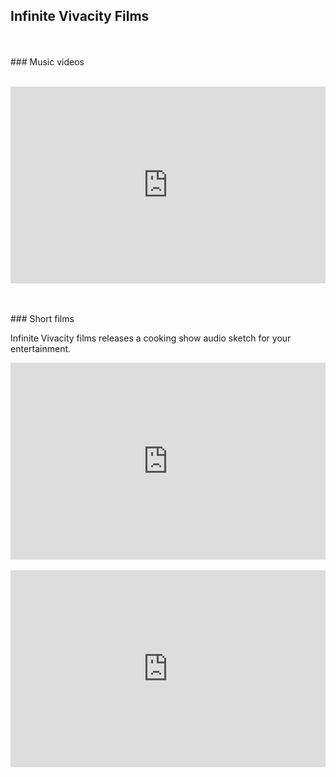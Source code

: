 ## Infinite Vivacity Films
</br>
</br>
### Music videos
</br>
</br>
<p>

<iframe width="100%" height="315" src="https://www.youtube.com/embed/videoseries?list=PLgku7XgQ1eMbqU7dOANI_DJGsXHAATQrI" frameBorder="0" allowfullscreen></iframe>

</p>
</br>
</br>
### Short films
<p>Infinite Vivacity films releases a cooking show audio sketch for your entertainment.</p>
<iframe width="100%" height="315" src="https://www.youtube.com/embed/FbGvxE3g6AQ" frameBorder="0" allowfullscreen></iframe>
</br>
</br>

<iframe width="100%" height="315" src="https://www.youtube.com/embed/videoseries?list=PLgku7XgQ1eMbIoWZE7BgPkGlN6NwYMZCl" frameBorder="0" allowfullscreen></iframe>

